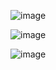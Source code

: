 ![image](https://github.com/user-attachments/assets/e92609c9-9713-4323-a8d7-329b171532bf)

![image](https://github.com/user-attachments/assets/fc37ffdb-686b-4522-8080-a32634f75661)

![image](https://github.com/user-attachments/assets/6f9f1ec9-6a4b-4bcd-a82b-b20bda9c489b)



